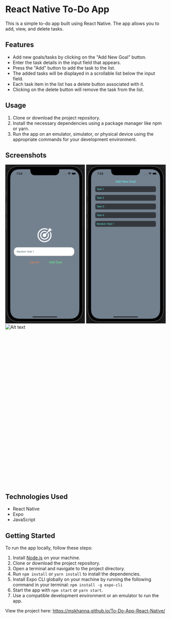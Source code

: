 # React Native To-Do App

This is a simple to-do app built using React Native. The app allows you to add, view, and delete tasks.

## Features

- Add new goals/tasks by clicking on the "Add New Goal" button.
- Enter the task details in the input field that appears.
- Press the "Add" button to add the task to the list.
- The added tasks will be displayed in a scrollable list below the input field.
- Each task item in the list has a delete button associated with it.
- Clicking on the delete button will remove the task from the list.

## Usage

1. Clone or download the project repository.
2. Install the necessary dependencies using a package manager like npm or yarn.
3. Run the app on an emulator, simulator, or physical device using the appropriate commands for your development environment.

## Screenshots

<img src="./assets/main.png" alt="Alt text" title="Optional title" style="display: inline-block; margin: 0 auto; height: 500px"> <img src="./assets/tasks.png" alt="Alt text" title="Optional title" style="display: inline-block; margin: 0 auto; height: 500px"> <img src="./assets/scroll.gif" alt="Alt text" title="Optional title" style="display: inline-block; margin: 0 auto; height: 500px">

## Technologies Used

- React Native
- Expo
- JavaScript

## Getting Started

To run the app locally, follow these steps:

1. Install [Node.js](https://nodejs.org) on your machine.
2. Clone or download the project repository.
3. Open a terminal and navigate to the project directory.
4. Run `npm install` or `yarn install` to install the dependencies.
5. Install Expo CLI globally on your machine by running the following command in your terminal: `npm install -g expo-cli`
6. Start the app with `npm start` or `yarn start`.
7. Use a compatible development environment or an emulator to run the app.

View the project here: https://mskhanna.github.io/To-Do-App-React-Native/
